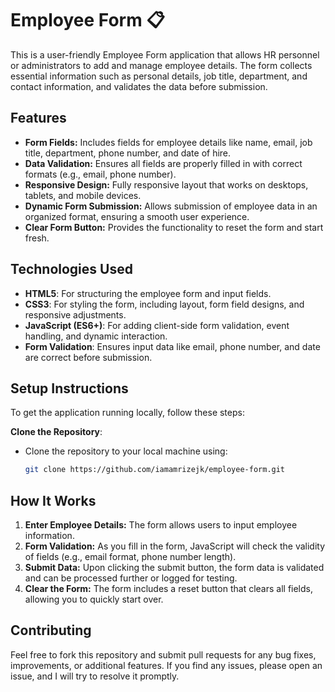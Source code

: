 # Employee Form 📋

This is a user-friendly Employee Form application that allows HR personnel or administrators to add and manage employee details. The form collects essential information such as personal details, job title, department, and contact information, and validates the data before submission.

## Features

- **Form Fields:** Includes fields for employee details like name, email, job title, department, phone number, and date of hire.
- **Data Validation:** Ensures all fields are properly filled in with correct formats (e.g., email, phone number).
- **Responsive Design:** Fully responsive layout that works on desktops, tablets, and mobile devices.
- **Dynamic Form Submission:** Allows submission of employee data in an organized format, ensuring a smooth user experience.
- **Clear Form Button:** Provides the functionality to reset the form and start fresh.

## Technologies Used

- **HTML5**: For structuring the employee form and input fields.
- **CSS3**: For styling the form, including layout, form field designs, and responsive adjustments.
- **JavaScript (ES6+)**: For adding client-side form validation, event handling, and dynamic interaction.
- **Form Validation**: Ensures input data like email, phone number, and date are correct before submission.

## Setup Instructions

To get the application running locally, follow these steps:

  **Clone the Repository**:
   - Clone the repository to your local machine using:
     ```bash
     git clone https://github.com/iamamrizejk/employee-form.git
     ```
     
## How It Works

1. **Enter Employee Details:** The form allows users to input employee information.
2. **Form Validation:** As you fill in the form, JavaScript will check the validity of fields (e.g., email format, phone number length).
3. **Submit Data:** Upon clicking the submit button, the form data is validated and can be processed further or logged for testing.
4. **Clear the Form:** The form includes a reset button that clears all fields, allowing you to quickly start over.

## Contributing

Feel free to fork this repository and submit pull requests for any bug fixes, improvements, or additional features. If you find any issues, please open an issue, and I will try to resolve it promptly.
